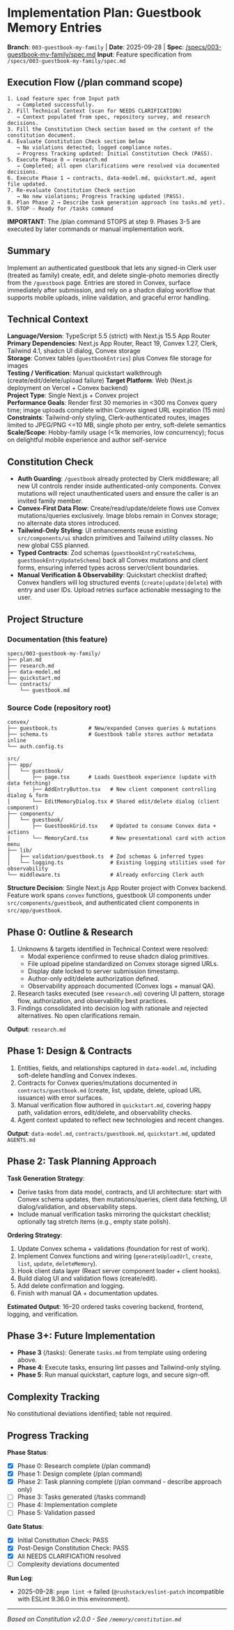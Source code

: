 # Implementation Plan: Guestbook Memory Entries

**Branch**: `003-guestbook-my-family` | **Date**: 2025-09-28 | **Spec**: [/specs/003-guestbook-my-family/spec.md](/specs/003-guestbook-my-family/spec.md)
**Input**: Feature specification from `/specs/003-guestbook-my-family/spec.md`

## Execution Flow (/plan command scope)

```
1. Load feature spec from Input path
   → Completed successfully.
2. Fill Technical Context (scan for NEEDS CLARIFICATION)
   → Context populated from spec, repository survey, and research decisions.
3. Fill the Constitution Check section based on the content of the constitution document.
4. Evaluate Constitution Check section below
   → No violations detected; logged compliance notes.
   → Progress Tracking updated: Initial Constitution Check (PASS).
5. Execute Phase 0 → research.md
   → Completed; all open clarifications were resolved via documented decisions.
6. Execute Phase 1 → contracts, data-model.md, quickstart.md, agent file updated.
7. Re-evaluate Constitution Check section
   → No new violations; Progress Tracking updated (PASS).
8. Plan Phase 2 → Describe task generation approach (no tasks.md yet).
9. STOP - Ready for /tasks command
```

**IMPORTANT**: The /plan command STOPS at step 9. Phases 3-5 are executed by later commands or manual implementation work.

## Summary

Implement an authenticated guestbook that lets any signed-in Clerk user (treated as family) create, edit, and delete single-photo memories directly from the `/guestbook` page. Entries are stored in Convex, surface immediately after submission, and rely on a shadcn dialog workflow that supports mobile uploads, inline validation, and graceful error handling.

## Technical Context

**Language/Version**: TypeScript 5.5 (strict) with Next.js 15.5 App Router  
**Primary Dependencies**: Next.js App Router, React 19, Convex 1.27, Clerk, Tailwind 4.1, shadcn UI dialog, Convex storage  
**Storage**: Convex tables (`guestbookEntries`) plus Convex file storage for images  
**Testing / Verification**: Manual quickstart walkthrough (create/edit/delete/upload failure)
**Target Platform**: Web (Next.js deployment on Vercel + Convex backend)  
**Project Type**: Single Next.js + Convex project  
**Performance Goals**: Render first 30 memories in <300 ms Convex query time; image uploads complete within Convex signed URL expiration (15 min)  
**Constraints**: Tailwind-only styling, Clerk-authenticated routes, images limited to JPEG/PNG <=10 MB, single photo per entry, soft-delete semantics  
**Scale/Scope**: Hobby-family usage (<1k memories, low concurrency); focus on delightful mobile experience and author self-service

## Constitution Check

- **Auth Guarding**: `/guestbook` already protected by Clerk middleware; all new UI controls render inside authenticated-only components. Convex mutations will reject unauthenticated users and ensure the caller is an invited family member.
- **Convex-First Data Flow**: Create/read/update/delete flows use Convex mutations/queries exclusively. Image blobs remain in Convex storage; no alternate data stores introduced.
- **Tailwind-Only Styling**: UI enhancements reuse existing `src/components/ui` shadcn primitives and Tailwind utility classes. No new global CSS planned.
- **Typed Contracts**: Zod schemas (`guestbookEntryCreateSchema`, `guestbookEntryUpdateSchema`) back all Convex mutations and client forms, ensuring inferred types across server/client boundaries.
- **Manual Verification & Observability**: Quickstart checklist drafted; Convex handlers will log structured events (`create|update|delete`) with entry and user IDs. Upload retries surface actionable messaging to the user.

## Project Structure

### Documentation (this feature)

```
specs/003-guestbook-my-family/
├── plan.md
├── research.md
├── data-model.md
├── quickstart.md
└── contracts/
    └── guestbook.md
```

### Source Code (repository root)

```
convex/
├── guestbook.ts          # New/expanded Convex queries & mutations
├── schema.ts             # Guestbook table stores author metadata inline
└── auth.config.ts

src/
├── app/
│   └── guestbook/
│       ├── page.tsx      # Loads Guestbook experience (update with data fetching)
│       ├── AddEntryButton.tsx   # New client component controlling dialog & form
│       └── EditMemoryDialog.tsx # Shared edit/delete dialog (client component)
├── components/
│   └── guestbook/
│       ├── GuestbookGrid.tsx    # Updated to consume Convex data + actions
│       └── MemoryCard.tsx       # New presentational card with action menu
├── lib/
│   ├── validation/guestbook.ts  # Zod schemas & inferred types
│   └── logging.ts               # Existing logging utilities used for observability
└── middleware.ts                # Already enforcing Clerk auth
```

**Structure Decision**: Single Next.js App Router project with Convex backend. Feature work spans `convex` functions, guestbook UI components under `src/components/guestbook`, and authenticated client components in `src/app/guestbook`.

## Phase 0: Outline & Research

1. Unknowns & targets identified in Technical Context were resolved:
   - Modal experience confirmed to reuse shadcn dialog primitives.
   - File upload pipeline standardized on Convex storage signed URLs.
   - Display date locked to server submission timestamp.
   - Author-only edit/delete authorization defined.
   - Observability approach documented (Convex logs + manual QA).
2. Research tasks executed (see `research.md`) covering UI pattern, storage flow, authorization, and observability best practices.
3. Findings consolidated into decision log with rationale and rejected alternatives. No open clarifications remain.

**Output**: `research.md`

## Phase 1: Design & Contracts

1. Entities, fields, and relationships captured in `data-model.md`, including soft-delete handling and Convex indexes.
2. Contracts for Convex queries/mutations documented in `contracts/guestbook.md` (create, list, update, delete, upload URL issuance) with error surfaces.
3. Manual verification flow authored in `quickstart.md`, covering happy path, validation errors, edit/delete, and observability checks.
4. Agent context updated to reflect new technologies and recent changes.

**Output**: `data-model.md`, `contracts/guestbook.md`, `quickstart.md`, updated `AGENTS.md`

## Phase 2: Task Planning Approach

**Task Generation Strategy**:

- Derive tasks from data model, contracts, and UI architecture: start with Convex schema updates, then mutations/queries, client data fetching, UI dialog/validation, and observability steps.
- Include manual verification tasks mirroring the quickstart checklist; optionally tag stretch items (e.g., empty state polish).

**Ordering Strategy**:

1. Update Convex schema + validations (foundation for rest of work).
2. Implement Convex functions and wiring (`generateUploadUrl`, `create`, `list`, `update`, `deleteMemory`).
3. Hook client data layer (React server component loader + client hooks).
4. Build dialog UI and validation flows (create/edit).
5. Add delete confirmation and logging.
6. Finish with manual QA + documentation updates.

**Estimated Output**: 16–20 ordered tasks covering backend, frontend, logging, and verification.

## Phase 3+: Future Implementation

- **Phase 3** (/tasks): Generate `tasks.md` from template using ordering above.
- **Phase 4**: Execute tasks, ensuring lint passes and Tailwind-only styling.
- **Phase 5**: Run manual quickstart, capture logs, and secure sign-off.

## Complexity Tracking

No constitutional deviations identified; table not required.

## Progress Tracking

**Phase Status**:

- [x] Phase 0: Research complete (/plan command)
- [x] Phase 1: Design complete (/plan command)
- [x] Phase 2: Task planning complete (/plan command - describe approach only)
- [ ] Phase 3: Tasks generated (/tasks command)
- [ ] Phase 4: Implementation complete
- [ ] Phase 5: Validation passed

**Gate Status**:

- [x] Initial Constitution Check: PASS
- [x] Post-Design Constitution Check: PASS
- [x] All NEEDS CLARIFICATION resolved
- [ ] Complexity deviations documented

**Run Log**:
- 2025-09-28: `pnpm lint` → failed (`@rushstack/eslint-patch` incompatible with ESLint 9.36.0 in this environment).

---

_Based on Constitution v2.0.0 - See `/memory/constitution.md`_

